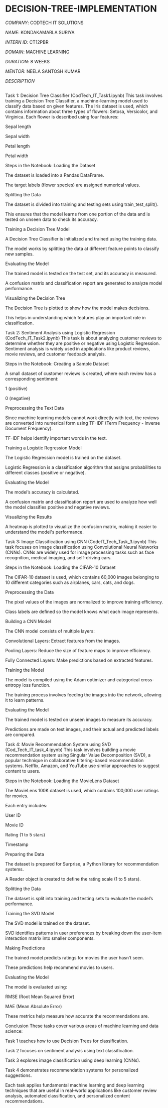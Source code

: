 # DECISION-TREE-IMPLEMENTATION

*COMPANY*: CODTECH IT SOLUTIONS

*NAME*: KONDAKAMARLA SURIYA

*INTERN ID*: CT12PBR

*DOMAIN*: MACHINE LEARNING

*DURATION*: 8 WEEKS

*MENTOR*: NEELA SANTOSH KUMAR

*DESCRIPTION*
##
Task 1: Decision Tree Classifier (CodTech_IT_Task1.ipynb)
This task involves training a Decision Tree Classifier, a machine-learning model used to classify data based on given features. The Iris dataset is used, which contains information about three types of flowers: Setosa, Versicolor, and Virginica. Each flower is described using four features:

Sepal length

Sepal width

Petal length

Petal width

Steps in the Notebook:
Loading the Dataset

The dataset is loaded into a Pandas DataFrame.

The target labels (flower species) are assigned numerical values.

Splitting the Data

The dataset is divided into training and testing sets using train_test_split().

This ensures that the model learns from one portion of the data and is tested on unseen data to check its accuracy.

Training a Decision Tree Model

A Decision Tree Classifier is initialized and trained using the training data.

The model works by splitting the data at different feature points to classify new samples.

Evaluating the Model

The trained model is tested on the test set, and its accuracy is measured.

A confusion matrix and classification report are generated to analyze model performance.

Visualizing the Decision Tree

The Decision Tree is plotted to show how the model makes decisions.

This helps in understanding which features play an important role in classification.

Task 2: Sentiment Analysis using Logistic Regression (CodTech_IT_Task2.ipynb)
This task is about analyzing customer reviews to determine whether they are positive or negative using Logistic Regression. Sentiment analysis is widely used in applications like product reviews, movie reviews, and customer feedback analysis.

Steps in the Notebook:
Creating a Sample Dataset

A small dataset of customer reviews is created, where each review has a corresponding sentiment:

1 (positive)

0 (negative)

Preprocessing the Text Data

Since machine learning models cannot work directly with text, the reviews are converted into numerical form using TF-IDF (Term Frequency - Inverse Document Frequency).

TF-IDF helps identify important words in the text.

Training a Logistic Regression Model

The Logistic Regression model is trained on the dataset.

Logistic Regression is a classification algorithm that assigns probabilities to different classes (positive or negative).

Evaluating the Model

The model’s accuracy is calculated.

A confusion matrix and classification report are used to analyze how well the model classifies positive and negative reviews.

Visualizing the Results

A heatmap is plotted to visualize the confusion matrix, making it easier to understand the model's performance.

Task 3: Image Classification using CNN (CodeIT_Tech_Task_3.ipynb)
This task focuses on image classification using Convolutional Neural Networks (CNNs). CNNs are widely used for image processing tasks such as face recognition, medical imaging, and self-driving cars.

Steps in the Notebook:
Loading the CIFAR-10 Dataset

The CIFAR-10 dataset is used, which contains 60,000 images belonging to 10 different categories such as airplanes, cars, cats, and dogs.

Preprocessing the Data

The pixel values of the images are normalized to improve training efficiency.

Class labels are defined so the model knows what each image represents.

Building a CNN Model

The CNN model consists of multiple layers:

Convolutional Layers: Extract features from the images.

Pooling Layers: Reduce the size of feature maps to improve efficiency.

Fully Connected Layers: Make predictions based on extracted features.

Training the Model

The model is compiled using the Adam optimizer and categorical cross-entropy loss function.

The training process involves feeding the images into the network, allowing it to learn patterns.

Evaluating the Model

The trained model is tested on unseen images to measure its accuracy.

Predictions are made on test images, and their actual and predicted labels are compared.

Task 4: Movie Recommendation System using SVD (Cod_Tech_IT_task_4.ipynb)
This task involves building a movie recommendation system using Singular Value Decomposition (SVD), a popular technique in collaborative filtering-based recommendation systems. Netflix, Amazon, and YouTube use similar approaches to suggest content to users.

Steps in the Notebook:
Loading the MovieLens Dataset

The MovieLens 100K dataset is used, which contains 100,000 user ratings for movies.

Each entry includes:

User ID

Movie ID

Rating (1 to 5 stars)

Timestamp

Preparing the Data

The dataset is prepared for Surprise, a Python library for recommendation systems.

A Reader object is created to define the rating scale (1 to 5 stars).

Splitting the Data

The dataset is split into training and testing sets to evaluate the model’s performance.

Training the SVD Model

The SVD model is trained on the dataset.

SVD identifies patterns in user preferences by breaking down the user-item interaction matrix into smaller components.

Making Predictions

The trained model predicts ratings for movies the user hasn’t seen.

These predictions help recommend movies to users.

Evaluating the Model

The model is evaluated using:

RMSE (Root Mean Squared Error)

MAE (Mean Absolute Error)

These metrics help measure how accurate the recommendations are.

Conclusion
These tasks cover various areas of machine learning and data science:

Task 1 teaches how to use Decision Trees for classification.

Task 2 focuses on sentiment analysis using text classification.

Task 3 explores image classification using deep learning (CNNs).

Task 4 demonstrates recommendation systems for personalized suggestions.

Each task applies fundamental machine learning and deep learning techniques that are useful in real-world applications like customer review analysis, automated classification, and personalized content recommendations.

##

